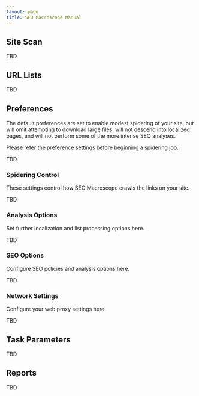 ```yaml
---
layout: page
title: SEO Macroscope Manual
---
```


## Site Scan

TBD

## URL Lists

TBD

## Preferences

The default preferences are set to enable modest spidering of your site, but will omit attempting to download large files, will not descend into localized pages, and will not perform some of the more intense SEO analyses.

Please refer the preference settings before beginning a spidering job.

TBD

### Spidering Control

These settings control how SEO Macroscope crawls the links on your site.

TBD

### Analysis Options

Set further localization and list processing options here.

TBD

### SEO Options

Configure SEO policies and analysis options here.

TBD

### Network Settings

Configure your web proxy settings here.

TBD

## Task Parameters

TBD

## Reports

TBD
